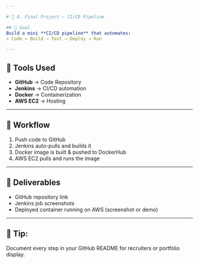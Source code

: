 ```yaml
---

# 🧩 8. Final Project — CI/CD Pipeline

## 🎯 Goal
Build a mini **CI/CD pipeline** that automates:
> Code → Build → Test → Deploy → Run

---
```


## 🔹 Tools Used
- **GitHub** → Code Repository  
- **Jenkins** → CI/CD automation  
- **Docker** → Containerization  
- **AWS EC2** → Hosting  

---

## 🔹 Workflow
1. Push code to GitHub  
2. Jenkins auto-pulls and builds it  
3. Docker image is built & pushed to DockerHub  
4. AWS EC2 pulls and runs the image  

---

## 🔹 Deliverables
- GitHub repository link  
- Jenkins job screenshots  
- Deployed container running on AWS (screenshot or demo)

---

## 🧠 Tip:
Document every step in your GitHub README for recruiters or portfolio display.
